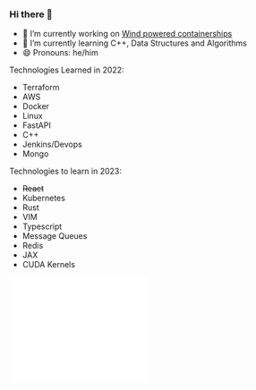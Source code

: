 ### Hi there 👋

- 🔭 I’m currently working on [Wind powered containerships](https://www.bartechnologies.uk/project/windwings/)
- 🌱 I’m currently learning C++, Data Structures and Algorithms
- 😄 Pronouns: he/him

Technologies Learned in 2022:
- Terraform
- AWS
- Docker
- Linux
- FastAPI
- C++
- Jenkins/Devops
- Mongo

Technologies to learn in 2023:
- <del>React</del>
- Kubernetes
- Rust
- VIM
- Typescript
- Message Queues
- Redis
- JAX
- CUDA Kernels

<a href="https://github.com/mcleantom">
  <img align="center" width="49%" src="/github-metrics.svg" />
</a>
